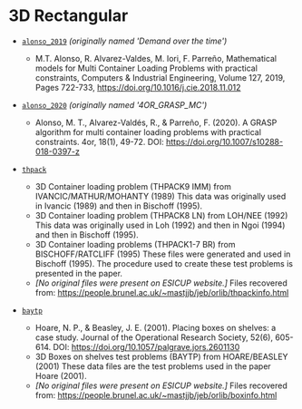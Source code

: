 # 3D Rectangular

- [`alonso_2019`](alonso_2019) *(originally named 'Demand over the time')*
    - M.T. Alonso, R. Alvarez-Valdes, M. Iori, F. Parreño, Mathematical models for Multi Container Loading Problems with practical constraints, Computers & Industrial Engineering, Volume 127, 2019, Pages 722-733, https://doi.org/10.1016/j.cie.2018.11.012

- [`alonso_2020`](alonso_2020) *(originally named '4OR_GRASP_MC')*
    - Alonso, M. T., Alvarez-Valdés, R., & Parreño, F. (2020). A GRASP algorithm for multi container loading problems with practical constraints. 4or, 18(1), 49-72. DOI: https://doi.org/10.1007/s10288-018-0397-z

- [`thpack`](thpack)
    - 3D Container loading problem (THPACK9 IMM) from IVANCIC/MATHUR/MOHANTY (1989) This data was originally used in Ivancic (1989) and then in Bischoff (1995).
    - 3D Container loading problem (THPACK8 LN) from LOH/NEE (1992) This data was originally used in Loh (1992) and then in Ngoi (1994) and then in Bischoff (1995).
    - 3D Container loading problems (THPACK1-7 BR) from BISCHOFF/RATCLIFF (1995) These files were generated and used in Bischoff (1995). The procedure used to create these test problems is presented in the paper.
    - *[No original files were present on ESICUP website.]* Files recovered from: https://people.brunel.ac.uk/~mastjjb/jeb/orlib/thpackinfo.html

- [`baytp`](baytp)
    - Hoare, N. P., & Beasley, J. E. (2001). Placing boxes on shelves: a case study. Journal of the Operational Research Society, 52(6), 605-614. DOI: https://doi.org/10.1057/palgrave.jors.2601130
    - 3D Boxes on shelves test problems (BAYTP) from HOARE/BEASLEY (2001) These data files are the test problems used in the paper Hoare (2001).
    - *[No original files were present on ESICUP website.]* Files recovered from: https://people.brunel.ac.uk/~mastjjb/jeb/orlib/boxinfo.html